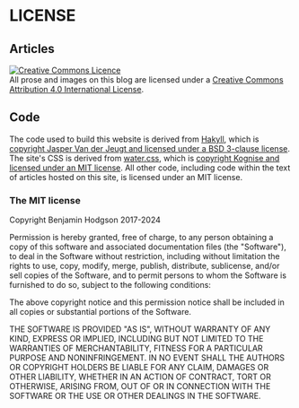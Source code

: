 LICENSE
=======

Articles
--------

<a rel="license" href="http://creativecommons.org/licenses/by/4.0/"><img alt="Creative Commons Licence" style="border-width:0" src="https://i.creativecommons.org/l/by/4.0/88x31.png" /></a><br />All prose and images on this blog are licensed under a <a rel="license" href="http://creativecommons.org/licenses/by/4.0/">Creative Commons Attribution 4.0 International License</a>.

Code
----

The code used to build this website is derived from [Hakyll](https://github.com/jaspervdj/hakyll), which is [copyright Jasper Van der Jeugt and licensed under a BSD 3-clause license](https://github.com/jaspervdj/hakyll/blob/master/LICENSE). The site's CSS is derived from [water.css](https://github.com/kognise/water.css), which is [copyright Kognise and licensed under an MIT license](https://github.com/kognise/water.css/blob/master/LICENSE.md). All other code, including code within the text of articles hosted on this site, is licensed under an MIT license.

### The MIT license

Copyright Benjamin Hodgson 2017-2024

Permission is hereby granted, free of charge, to any person obtaining a copy of this software and associated documentation files (the "Software"), to deal in the Software without restriction, including without limitation the rights to use, copy, modify, merge, publish, distribute, sublicense, and/or sell copies of the Software, and to permit persons to whom the Software is furnished to do so, subject to the following conditions:

The above copyright notice and this permission notice shall be included in all copies or substantial portions of the Software.

THE SOFTWARE IS PROVIDED "AS IS", WITHOUT WARRANTY OF ANY KIND, EXPRESS OR IMPLIED, INCLUDING BUT NOT LIMITED TO THE WARRANTIES OF MERCHANTABILITY, FITNESS FOR A PARTICULAR PURPOSE AND NONINFRINGEMENT. IN NO EVENT SHALL THE AUTHORS OR COPYRIGHT HOLDERS BE LIABLE FOR ANY CLAIM, DAMAGES OR OTHER LIABILITY, WHETHER IN AN ACTION OF CONTRACT, TORT OR OTHERWISE, ARISING FROM, OUT OF OR IN CONNECTION WITH THE SOFTWARE OR THE USE OR OTHER DEALINGS IN THE SOFTWARE.

